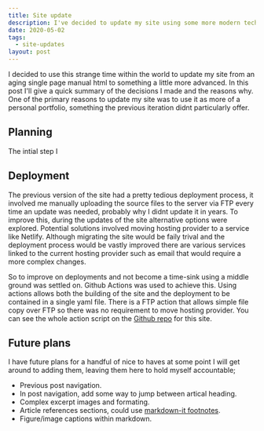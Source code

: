 ```yaml
---
title: Site update
description: I've decided to update my site using some more modern tech.
date: 2020-05-02
tags:
  - site-updates
layout: post
---
```


I decided to use this strange time within the world to update my site from an
aging single page manual html to something a little more advanced. In this post
I'll give a quick summary of the decisions I made and the reasons why. One of
the primary reasons to update my site was to use it as more of a personal
portfolio, something the previous iteration didnt particularly offer.

## Planning

The intial step I

<!-- ## Features

```js/2-3
// this is a command
function myCommand() {
	let counter = 0;
	counter++;
}

// Test with a line break above this line.
console.log('Test');
``` -->

## Deployment

The previous version of the site had a pretty tedious deployment process, it
involved me manually uploading the source files to the server via FTP every time
an update was needed, probably why I didnt update it in years. To improve this,
during the updates of the site alternative options were explored. Potential
solutions involved moving hosting provider to a service like Netlify. Although
migrating the site would be faily trival and the deployment process would be
vastly improved there are various services linked to the current hosting
provider such as email that would require a more complex changes.

So to improve on deployments and not become a time-sink using a middle ground
was settled on. Github Actions was used to achieve this. Using actions allows
both the building of the site and the deployment to be contained in a single
yaml file. There is a FTP action that allows simple file copy over FTP so there
was no requirement to move hosting provider. You can see the whole action script
on the [Github repo](https://github.com/last1here/ashleyburg.es) for this site.

## Future plans

I have future plans for a handful of nice to haves at some point I will get
around to adding them, leaving them here to hold myself accountable;

- Previous post navigation.
- In post navigation, add some way to jump between artical heading.
- Complex excerpt images and formating.
- Article references sections, could use [markdown-it
  footnotes](https://github.com/markdown-it/markdown-it-footnote).
- Figure/image captions within markdown.
